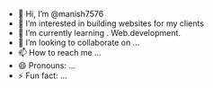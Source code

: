 - 👋 Hi, I’m @manish7576
- 👀 I’m interested in building websites for my clients
- 🌱 I’m currently learning . Web.development.
- 💞️ I’m looking to collaborate on ...
- 📫 How to reach me ...
- 😄 Pronouns: ...
- ⚡ Fun fact: ...

<!---
manish7576/manish7576 is a ✨ special ✨ repository because its `README.md` (this file) appears on your GitHub profile.
You can click the Preview link to take a look at your changes.
--->
